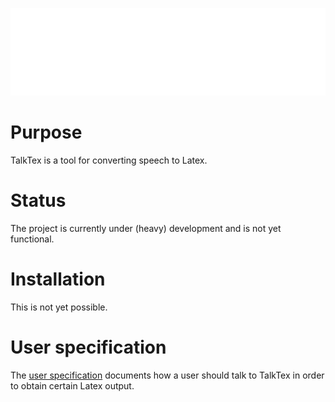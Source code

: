<p align="center"><img src="images/logo-white.png" width="700" /></p>

# Purpose

TalkTex is a tool for converting speech to Latex.

# Status

The project is currently under (heavy) development and is not yet functional.

# Installation

This is not yet possible.

# User specification

The [user specification](user_specification.md) documents how a user should talk
to TalkTex in order to obtain certain Latex output.

